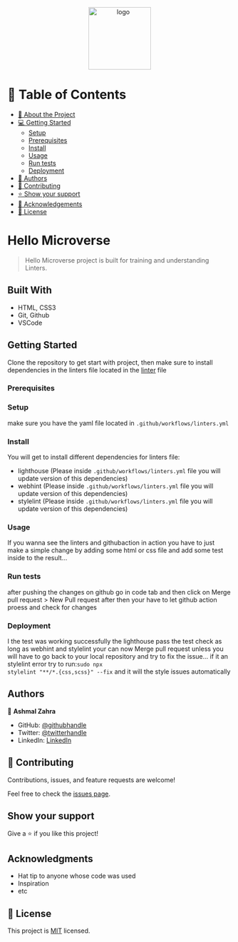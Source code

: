 <a name="readme-top"></a>

<div align="center">

  <img src="murple_logo.png" alt="logo" width="140"  height="auto" />
  <br/>

</div>

<!-- TABLE OF CONTENTS -->

# 📗 Table of Contents

- [📖 About the Project](#about-project)
- [💻 Getting Started](#getting-started)
  - [Setup](#setup)
  - [Prerequisites](#prerequisites)
  - [Install](#install)
  - [Usage](#usage)
  - [Run tests](#run-tests)
  - [Deployment](#triangular_flag_on_post-deployment)
- [👥 Authors](#authors)
- [🤝 Contributing](#contributing)
- [⭐️ Show your support](#support)
- [🙏 Acknowledgements](#acknowledgements)
- [📝 License](#license)

<!-- PROJECT DESCRIPTION -->

# Hello Microverse

> Hello Microverse project is built for training and understanding Linters.

## Built With

- HTML, CSS3
- Git, Github
- VSCode

## Getting Started

Clone the repository to get start with project, then make sure to install dependencies in the linters file located in the [linter](https://github.com/Bateyjosue/linters-html-css/blob/main/.github/workflows/linters.yml) file


### Prerequisites

### Setup
make sure you have the yaml file located in <code>.github/workflows/linters.yml</code>

### Install
You will get to install different dependencies for linters file:
- lighthouse (Please inside <code>.github/workflows/linters.yml</code> file you will update version of this dependencies)
- webhint (Please inside <code>.github/workflows/linters.yml</code> file you will update version of this dependencies)
- stylelint (Please inside <code>.github/workflows/linters.yml</code> file you will update version of this dependencies)
### Usage
If you wanna see the linters and githubaction in action you have to just make a simple change by adding some html or css file and add some test inside to the result...
### Run tests
after pushing the changes on github go in code tab and then click on Merge pull request > New Pull request after then your have to let github action proess and check for changes
### Deployment
I the test was working successfully the lighthouse pass the test check as long as webhint and stylelint your can now Merge pull request unless you will have to go back to your local repository and try to fix the issue...
if it an stylelint error try to run:<code>sudo npx stylelint "**/*.{css,scss}" --fix</code> and it will the style issues automatically

## Authors

👤 **Ashmal Zahra**

- GitHub: [@githubhandle](https://github.com/ashmalzahra)
- Twitter: [@twitterhandle](https://twitter.com/AshmalZahraa)
- LinkedIn: [LinkedIn](https://www.linkedin.com/in/ashmal-zahra-35bb09242/)

## 🤝 Contributing

Contributions, issues, and feature requests are welcome!

Feel free to check the [issues page](https://github.com/ashmalzahra/First-repo/issues).

## Show your support

Give a ⭐️ if you like this project!

## Acknowledgments

- Hat tip to anyone whose code was used
- Inspiration
- etc

## 📝 License

This project is [MIT](https://github.com/microverseinc/readme-template/blob/master/MIT.md) licensed.

